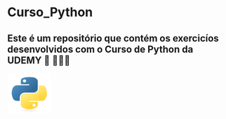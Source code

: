 # Curso_Python

## Este é um repositório que contém os exercicíos desenvolvidos com o Curso de Python da UDEMY 🚀 👨🏻‍💻
  <img align="rigth" alt="Python" height="90" width="100" src="https://raw.githubusercontent.com/devicons/devicon/master/icons/python/python-original.svg">
